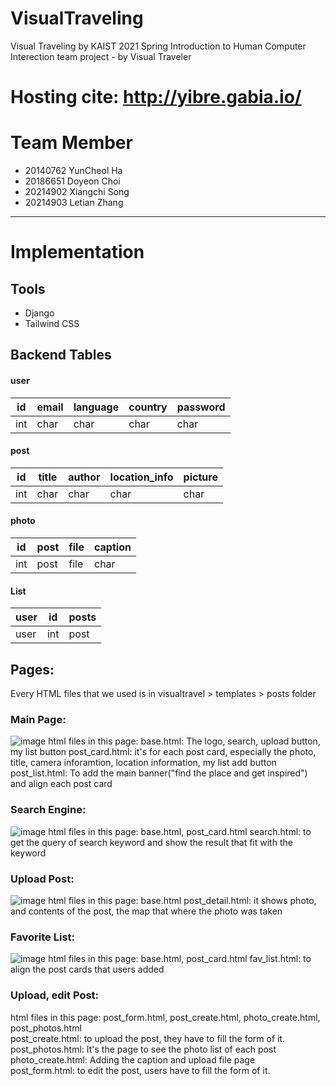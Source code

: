 # VisualTraveling
Visual Traveling by KAIST 2021 Spring Introduction to Human Computer Interection team project - by Visual Traveler

# Hosting cite: http://yibre.gabia.io/

# Team Member
* 20140762 YunCheol Ha
* 20186651 Doyeon Choi
* 20214902 Xiangchi Song
* 20214903 Letian Zhang

---
# Implementation
## Tools
* Django
* Tailwind CSS

## Backend Tables
#### user
| id    | email | language | country | password |
| ----- | ----- | ---- | ---- | ---- |
| int | char | char | char | char |

#### post
| id    | title | author | location_info | picture |
| ----- | ----- | ---- | ---- | ---- |
| int | char | char | char | char |

#### photo
| id | post | file | caption |
| ---- | ---- | ---- | ---- |
| int | post | file | char |

#### List
| user | id | posts |
| ---- | ---- | ---- |
| user | int | post |

## Pages:
Every HTML files that we used is in
visualtravel > templates > posts folder

### Main Page:
![image](https://user-images.githubusercontent.com/36833349/119801399-a39c9380-bf18-11eb-846e-f3731aca0fdf.png)
html files in this page:
base.html: The logo, search, upload button, my list button
post_card.html: it's for each post card, especially the photo, title, camera inforamtion, location information, my list add button
post_list.html: To add the main banner("find the place and get inspired") and align each post card

### Search Engine:
![image](https://user-images.githubusercontent.com/36833349/119803159-26721e00-bf1a-11eb-9817-546293e7d1a2.png)
html files in this page:
base.html, post_card.html
search.html: to get the query of search keyword and show the result that fit with the keyword

### Upload Post:
![image](https://user-images.githubusercontent.com/36833349/119803497-794bd580-bf1a-11eb-9b2f-ea5409708a97.png)
html files in this page:
base.html
post_detail.html: it shows photo, and contents of the post, the map that where the photo was taken

### Favorite List:
![image](https://user-images.githubusercontent.com/36833349/119804262-27577f80-bf1b-11eb-84dc-9fe123d7a6af.png)
html files in this page:
base.html, post_card.html
fav_list.html: to align the post cards that users added

### Upload, edit Post:
html files in this page: post_form.html, post_create.html, photo_create.html, post_photos.html  
post_create.html: to upload the post, they have to fill the form of it.  
post_photos.html: It's the page to see the photo list of each post  
photo_create.html: Adding the caption and upload file page  
post_form.html: to edit the post, users have to fill the form of it.  
